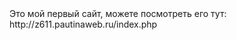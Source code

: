 </h1>Это мой первый сайт, можете посмотреть его тут:</h1>
http://z611.pautinaweb.ru/index.php
<style>
  h1{
    color:red;
  }
</style>
